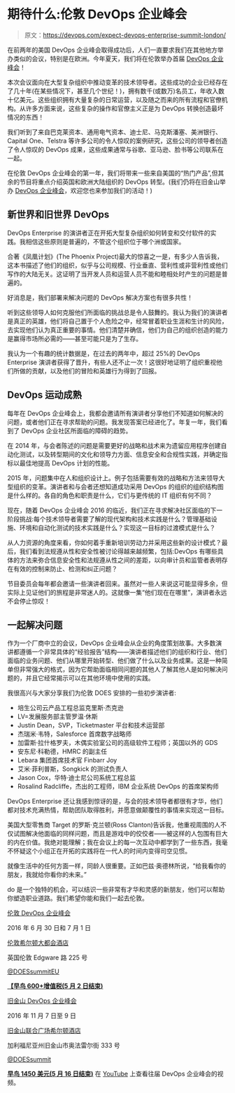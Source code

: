 # 期待什么:伦敦 DevOps 企业峰会

> 原文：<https://devops.com/expect-devops-enterprise-summit-london/>

在前两年的美国 DevOps 企业峰会取得成功后，人们一直要求我们在其他地方举办类似的会议，特别是在欧洲。今年夏天，我们将在伦敦举办首届 [DevOps 企业峰会](http://events.itrevolution.com/eu)！

本次会议面向在大型复杂组织中推动变革的技术领导者。这些成功的企业已经存在了几十年(在某些情况下，甚至几个世纪！)，拥有数千(或数万)名员工，年收入数十亿美元。这些组织拥有大量复杂的日常运营，以及随之而来的所有流程和官僚机构。从许多方面来说，这些复杂的操作和官僚主义正是为 DevOps 转换创造最坏情况的东西！

我们听到了来自巴克莱资本、通用电气资本、迪士尼、马克斯潘塞、美洲银行、Capital One、Telstra 等许多公司的令人惊叹的案例研究，这些公司的领导者创造了令人惊叹的 DevOps 成果，这些成果通常与谷歌、亚马逊、脸书等公司联系在一起。

在伦敦 DevOps 企业峰会的第一年，我们将带来一些来自美国的“热门产品”,但其余的节目将重点介绍英国和欧洲大陆组织的 DevOps 转型。(我们仍将在旧金山举办 [DevOps 企业峰会](http://events.itrevolution.com/us)，欢迎您也来参加我们的活动！)

## 新世界和旧世界 DevOps

DevOps Enterprise 的演讲者正在开拓大型复杂组织如何转变和交付软件的实践。我相信这些原则是普遍的，不管这个组织位于哪个洲或国家。

合著《凤凰计划》(The Phoenix Project)最大的惊喜之一是，有多少人告诉我，这本书描述了他们的组织，似乎与公司规模、行业垂直、营利性或非营利性或他们写作的大陆无关。这证明了当开发人员和运营人员不能和睦相处时产生的问题是普遍的。

好消息是，我们部署来解决问题的 DevOps 解决方案也有很多共性！

听到这些领导人如何克服他们所面临的挑战总是令人鼓舞的。我认为我们的演讲者是真正的英雄，他们将自己置于个人危险之中，经常冒着职业生涯和生计的风险，去实现他们认为真正重要的事情。他们清楚并确信，他们为自己的组织创造的能力是赢得市场所必需的——甚至可能只是为了生存。

我认为一个有趣的统计数据是，在过去的两年中，超过 25%的 DevOps Enterprise 演讲者获得了晋升，有些人还不止一次！这很好地证明了组织重视他们所做的贡献，以及他们的冒险和英雄行为得到了回报。

## DevOps 运动成熟

每年在 DevOps 企业峰会上，我都会邀请所有演讲者分享他们不知道如何解决的问题，或者他们正在寻求帮助的问题。我发现答案已经进化了。年复一年，我们看到了 DevOps 企业社区所面临的障碍的趋势。

在 2014 年，与会者陈述的问题是需要更好的战略和战术来为遗留应用程序创建自动化测试，以及转型期间的文化和领导力方面、信息安全和合规性实践，并确定指标以最佳地提高 DevOps 计划的性能。

2015 年，问题集中在人和组织设计上。例子包括需要有效的战略和方法来领导大型组织的变革。演讲者和与会者还想知道成功采用 DevOps 的组织的组织结构图是什么样的。各自的角色和职责是什么，它们与更传统的 IT 组织有何不同？

现在，随着 DevOps 企业峰会 2016 的临近，我们正在寻求解决社区面临的下一阶段挑战:每个技术领导者需要了解的现代架构和技术实践是什么？管理基础设施、环境和自动化测试的技术实践是什么？实现这一目标的过渡模式是什么？

从人力资源的角度来看，你如何着手重新培训劳动力并采用这些新的设计模式？最后，我们看到法规遵从性和安全性被讨论得越来越频繁，包括:DevOps 有哪些具体的方法来弥合信息安全性和法规遵从性之间的差距，以向审计员和监管者表明存在有效的控制来防止、检测和纠正问题？

节目委员会每年都会邀请一些演讲者回来。虽然对一些人来说这可能显得多余，但实际上见证他们的旅程是非常迷人的。这就像一集“他们现在在哪里”，演讲者永远不会停止惊叹！

## 一起解决问题

作为一个厂商中立的会议，DevOps 企业峰会从企业的角度策划故事。大多数演讲都遵循一个非常具体的“经验报告”结构——演讲者描述他们的组织和行业、他们面临的业务问题、他们从哪里开始转型、他们做了什么以及业务成果。这是一种简单但非常强大的格式，因为它帮助面临相同问题的其他人了解其他人是如何解决问题的，并且它经常揭示可以在其他环境中使用的实践。

我很高兴与大家分享我们为伦敦 DOES 安排的一些初步演讲者:

*   培生公司云产品工程总监克里斯·杰克逊
*   LV=发展服务部主管罗温·休斯
*   Justin Dean，SVP，Ticketmaster 平台和技术运营部
*   杰瑞米·韦特，Salesforce 首席数字战略师
*   加雷斯·拉什格罗夫，木偶实验室公司的高级软件工程师；英国以外的 GDS
*   安东尼·科勒德，HMRC 的副主任
*   Lebara 集团首席技术官 Finbarr Joy
*   艾米·菲利普斯，Songkick 的测试负责人
*   Jason Cox，华特·迪士尼公司系统工程总监
*   Rosalind Radcliffe，杰出的工程师，IBM 企业系统 DevOps 的首席架构师

DevOps Enterprise 还让我感到惊讶的是，与会的技术领导者都很有才华，他们都对技术充满热情，帮助团队取得胜利，并愿意做颠覆性的事情来实现这一目标。

美国大型零售商 Target 的罗斯·克兰顿(Ross Clanton)告诉我，他重视周围的人不仅试图解决他面临的同样问题，而且是游戏中的佼佼者——被这样的人包围有巨大的内在价值。我绝对能理解；我在会议上的每一次互动中都学到了一些东西，我毫不怀疑这个小组正在开拓的实践将在一代人的时间内变得司空见惯。

就像生活中的任何方面一样，同龄人很重要。正如巴兹·奥德林所说，“给我看你的朋友，我就给你看你的未来。”

do 是一个独特的机会，可以结识一些非常有才华和灵感的新朋友，他们可以帮助你塑造职业道路。我们希望你能和我们一起去伦敦。

[伦敦 DevOps 企业峰会](http://events.itrevolution.com/eu)

2016 年 6 月 30 日和 7 月 1 日

[伦敦希尔顿大都会酒店](https://bit.ly/doesldnhilton)

英国伦敦 Edgware 路 225 号

[@DOESsummitEU](https://twitter.com/DOESsummitEU)

[**【早鸟 600+增值税(5 月 2 日结束)**](https://doeslondon2016.eventbrite.com)

[旧金山 DevOps 企业峰会](http://events.itrevolution.com/us)

2016 年 11 月 7 日至 9 日

[旧金山联合广场希尔顿酒店](https://bit.ly/sfohilton)

加利福尼亚州旧金山市奥法雷尔街 333 号

[@DOESsummit](https://twitter.com/DOESsummit)

[**早鸟 1450 美元(5 月 16 日结束)**](https://doessanfrancisco2016.eventbrite.com)
在 [YouTube](https://www.youtube.com/channel/UCkyYEVVmT9vQ4yPBR4ciFUA) 上查看往届 DevOps 企业峰会的视频。
